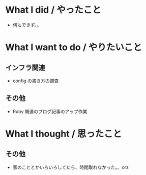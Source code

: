 # What I did / やったこと
- 何もできず。。

# What I want to do / やりたいこと
## インフラ関連
- config の書き方の調査

## その他
- Ruby 関連のブログ記事のアップ作業

# What I thought / 思ったこと
## その他
- 家のこととかいろいろしてたら、時間取れなかった。。orz
